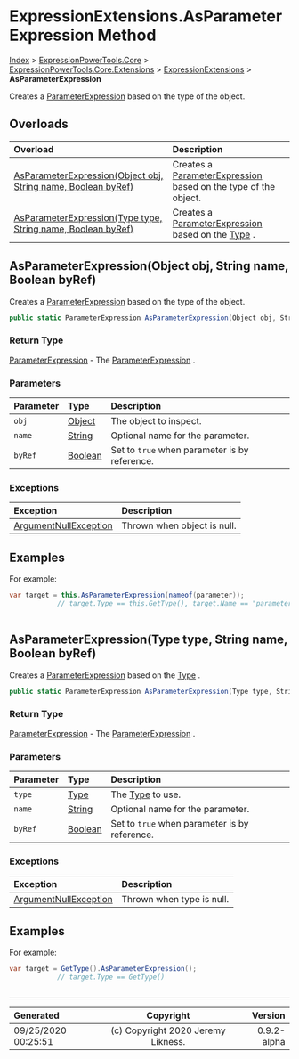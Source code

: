 ﻿# ExpressionExtensions.AsParameterExpression Method

[Index](../index.md) > [ExpressionPowerTools.Core](ExpressionPowerTools.Core.a.md) > [ExpressionPowerTools.Core.Extensions](ExpressionPowerTools.Core.Extensions.n.md) > [ExpressionExtensions](ExpressionPowerTools.Core.Extensions.ExpressionExtensions.cs.md) > **AsParameterExpression**

Creates a [ParameterExpression](https://docs.microsoft.com/dotnet/api/system.linq.expressions.parameterexpression) based on the
            type of the object.

## Overloads

| Overload | Description |
| :-- | :-- |
| [AsParameterExpression(Object obj, String name, Boolean byRef)](#asparameterexpressionobject-obj-string-name-boolean-byref) | Creates a [ParameterExpression](https://docs.microsoft.com/dotnet/api/system.linq.expressions.parameterexpression) based on the            type of the object. |
| [AsParameterExpression(Type type, String name, Boolean byRef)](#asparameterexpressiontype-type-string-name-boolean-byref) | Creates a [ParameterExpression](https://docs.microsoft.com/dotnet/api/system.linq.expressions.parameterexpression) based on the [Type](https://docs.microsoft.com/dotnet/api/system.type) . |
## AsParameterExpression(Object obj, String name, Boolean byRef)

Creates a [ParameterExpression](https://docs.microsoft.com/dotnet/api/system.linq.expressions.parameterexpression) based on the
            type of the object.

```csharp
public static ParameterExpression AsParameterExpression(Object obj, String name, Boolean byRef)
```

### Return Type

 [ParameterExpression](https://docs.microsoft.com/dotnet/api/system.linq.expressions.parameterexpression)  - The [ParameterExpression](https://docs.microsoft.com/dotnet/api/system.linq.expressions.parameterexpression) .

### Parameters

| Parameter | Type | Description |
| :-- | :-- | :-- |
| `obj` | [Object](https://docs.microsoft.com/dotnet/api/system.object) | The object to inspect. |
| `name` | [String](https://docs.microsoft.com/dotnet/api/system.string) | Optional name for the parameter. |
| `byRef` | [Boolean](https://docs.microsoft.com/dotnet/api/system.boolean) | Set to `true` when parameter is by reference. |

### Exceptions

| Exception | Description |
| :-- | :-- |
| [ArgumentNullException](https://docs.microsoft.com/dotnet/api/system.argumentnullexception) | Thrown when object is null. |

## Examples

For example:

```csharp
var target = this.AsParameterExpression(nameof(parameter));
            // target.Type == this.GetType(), target.Name == "parameter"
            
```

## AsParameterExpression(Type type, String name, Boolean byRef)

Creates a [ParameterExpression](https://docs.microsoft.com/dotnet/api/system.linq.expressions.parameterexpression) based on the [Type](https://docs.microsoft.com/dotnet/api/system.type) .

```csharp
public static ParameterExpression AsParameterExpression(Type type, String name, Boolean byRef)
```

### Return Type

 [ParameterExpression](https://docs.microsoft.com/dotnet/api/system.linq.expressions.parameterexpression)  - The [ParameterExpression](https://docs.microsoft.com/dotnet/api/system.linq.expressions.parameterexpression) .

### Parameters

| Parameter | Type | Description |
| :-- | :-- | :-- |
| `type` | [Type](https://docs.microsoft.com/dotnet/api/system.type) | The [Type](https://docs.microsoft.com/dotnet/api/system.type) to use. |
| `name` | [String](https://docs.microsoft.com/dotnet/api/system.string) | Optional name for the parameter. |
| `byRef` | [Boolean](https://docs.microsoft.com/dotnet/api/system.boolean) | Set to `true` when parameter is by reference. |

### Exceptions

| Exception | Description |
| :-- | :-- |
| [ArgumentNullException](https://docs.microsoft.com/dotnet/api/system.argumentnullexception) | Thrown when type is null. |

## Examples

For example:

```csharp
var target = GetType().AsParameterExpression();
            // target.Type == GetType()
            
```


---

| Generated | Copyright | Version |
| :-- | :-: | --: |
| 09/25/2020 00:25:51 | (c) Copyright 2020 Jeremy Likness. | 0.9.2-alpha |
